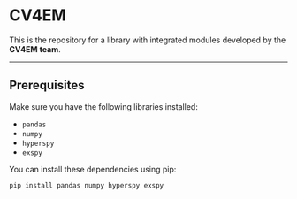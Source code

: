 # CV4EM

This is the repository for a library with integrated modules developed by the **CV4EM team**.

---

## Prerequisites

Make sure you have the following libraries installed:

- `pandas`
- `numpy`
- `hyperspy`
- `exspy`

You can install these dependencies using pip:

```bash
pip install pandas numpy hyperspy exspy
